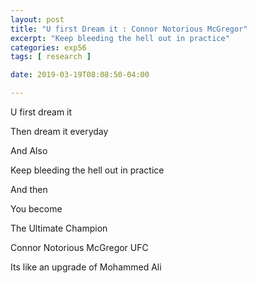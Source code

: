 ```yaml
---
layout: post
title: "U first Dream it : Connor Notorious McGregor"
excerpt: "Keep bleeding the hell out in practice"
categories: exp56
tags: [ research ]

date: 2019-03-19T08:08:50-04:00

---
```



U first dream it

Then dream it everyday

And Also

Keep bleeding the hell out in practice

And then

You become

The Ultimate Champion

Connor Notorious McGregor
UFC

Its like an upgrade of Mohammed Ali
